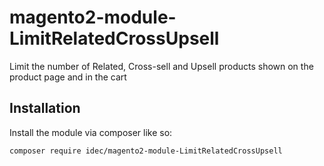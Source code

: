 # magento2-module-LimitRelatedCrossUpsell
 Limit the number of Related, Cross-sell and Upsell products shown on the product page and in the cart


## Installation

Install the module via composer like so:

```sh
composer require idec/magento2-module-LimitRelatedCrossUpsell
```
